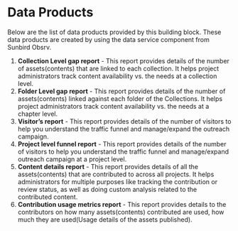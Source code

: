 # Data Products

Below are the list of data products provided by this building block. These data products are created by using the data service component from Sunbird Obsrv.

1. **Collection Level gap report** - This report provides details of the number of assets(contents) that are linked to each collection. It helps project administrators track content availability vs. the needs at a collection level.
2. **Folder Level gap report** - This report provides details of the number of assets(contents) linked against each folder of the Collections. It helps project administrators track content availability vs. the needs at a chapter level.
3. **Visitor’s report** - This report provides details of the number of visitors to help you understand the traffic funnel and manage/expand the outreach campaign.
4. **Project level funnel report** - This report provides details of the number of visitors to help you understand the traffic funnel and manage/expand outreach campaign at a project level.
5. **Content details report** - This report provides details of all the assets(contents) that are contributed to across all projects. It helps administrators for multiple purposes like tracking the contribution or review status, as well as doing custom analysis related to the contributed content.
6. **Contribution usage metrics report** - This report provides details to the contributors on how many assets(contents) contributed are used, how much they are used(Usage details of the assets published).

